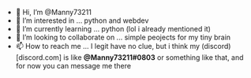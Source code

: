 - 👋 Hi, I’m @Manny73211
- 👀 I’m interested in ... python and webdev
- 🌱 I’m currently learning ... python (lol i already mentioned it)
- 💞️ I’m looking to collaborate on ... simple peojects for my tiny brain
- 📫 How to reach me ... I legit have no clue, but i think my (discord)[discord.com] is like **@Manny73211#0803** or something like that, and for now you can message me there






<!---
Manny73211/Manny73211 is a ✨ special ✨ repository because its `README.md` (this file) appears on your GitHub profile.
You can click the Preview link to take a look at your changes.
--->
